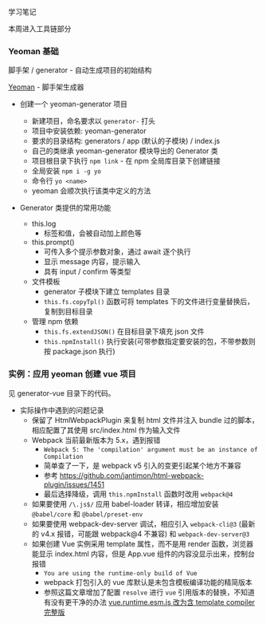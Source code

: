 学习笔记

本周进入工具链部分

### Yeoman 基础

脚手架 / generator - 自动生成项目的初始结构

[Yeoman](https://yeoman.io/authoring/) - 脚手架生成器

- 创建一个 yeoman-generator 项目

  - 新建项目，命名要求以 `generator-` 打头
  - 项目中安装依赖: yeoman-generator
  - 要求的目录结构: generators / app (默认的子模块) / index.js
  - 自己的类继承 yeoman-generator 模块导出的 Generator 类
  - 项目根目录下执行 `npm link` - 在 npm 全局库目录下创建链接
  - 全局安装 `npm i -g yo`
  - 命令行 `yo <name>`
  - yeoman 会顺次执行该类中定义的方法

- Generator 类提供的常用功能

  - this.log
    - 标签和值，会被自动加上颜色等
  - this.prompt()
    - 可传入多个提示参数对象，通过 await 逐个执行
    - 显示 message 内容，提示输入
    - 具有 input / confirm 等类型
  - 文件模板
    - generator 子模块下建立 templates 目录
    - `this.fs.copyTpl()` 函数可将 templates 下的文件进行变量替换后，复制到目标目录
  - 管理 npm 依赖
    - `this.fs.extendJSON()` 在目标目录下填充 json 文件
    - `this.npmInstall()` 执行安装(可带参数指定要安装的包，不带参数则按 package.json 执行)

### 实例：应用 yeoman 创建 vue 项目

见 generator-vue 目录下的代码。

- 实际操作中遇到的问题记录
  - 保留了 HtmlWebpackPlugin 来复制 html 文件并注入 bundle 过的脚本，相应配置了其使用 src/index.html 作为输入文件
  - Webpack 当前最新版本为 5.x，遇到报错
    - `Webpack 5: The 'compilation' argument must be an instance of Compilation`
    - 简单查了一下，是 webpack v5 引入的变更引起某个地方不兼容
    - 参考 https://github.com/jantimon/html-webpack-plugin/issues/1451
    - 最后选择降级，调用 `this.npmInstall` 函数时改用 `webpack@4`
  - 如果要使用 `/\.js$/` 应用 babel-loader 转译，相应增加安装 `@babel/core` 和 `@babel/preset-env`
  - 如果要使用 webpack-dev-server 调试，相应引入 `webpack-cli@3` (最新的 v4.x 报错，可能跟 webpack@4 不兼容) 和 `webpack-dev-server@3`
  - 如果创建 Vue 实例采用 template 属性，而不是用 render 函数，浏览器能显示 index.html 内容，但是 App.vue 组件的内容没显示出来，控制台报错
    - `You are using the runtime-only build of Vue`
    - webpack 打包引入的 vue 库默认是未包含模板编译功能的精简版本
    - 参照这篇文章增加了配置 `resolve` 进行 `vue` 引用版本的替换，不知道有没有更干净的办法 [vue.runtime.esm.js 改为含 template compiler 完整版](https://medium.com/@stefanledin/solve-the-you-are-using-the-runtime-only-build-of-vue-error-e675031f2c50)
